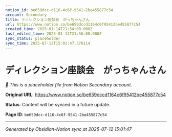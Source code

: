 ```yaml
---
notion_id: be659dcc-d116-4c6f-9541-2be455877c54
account: Secondary
title: ディレクション座談会　がっちゃんさん
url: https://www.notion.so/be659dccd1164c6f95412be455877c54
created_time: 2025-01-14T21:54:00.000Z
last_edited_time: 2025-01-14T21:56:00.000Z
sync_status: placeholder
sync_time: 2025-07-12T15:01:47.376114
---
```


# ディレクション座談会　がっちゃんさん

*🔄 This is a placeholder file from Notion Secondary account.*

**Original URL**: https://www.notion.so/be659dccd1164c6f95412be455877c54

**Status**: Content will be synced in a future update.

**Page ID**: `be659dcc-d116-4c6f-9541-2be455877c54`

---

*Generated by Obsidian-Notion sync at 2025-07-12 15:01:47*
